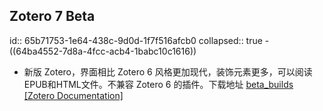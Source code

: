 ## Zotero 7 Beta
id:: 65b71753-1e64-438c-9d0d-1f7f516afcb0
collapsed:: true
	- ((64ba4552-7d8a-4fcc-acb4-1babc10c1616))
- 新版 Zotero，界面相比 Zotero 6 风格更加现代，装饰元素更多，可以阅读EPUB和HTML文件。不兼容 Zotero 6 的插件。下载地址 [beta_builds [Zotero Documentation]](https://www.zotero.org/support/beta_builds)